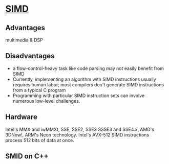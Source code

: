# [SIMD](https://en.wikipedia.org/wiki/Single_instruction,_multiple_data)

## Advantages

multimedia & DSP

## Disadvantages

* a flow-control-heavy task like code parsing may not easily benefit from SIMD
* Currently, implementing an algorithm with SIMD instructions usually requires human labor; most compilers don't generate SIMD instructions from a typical C program
* Programming with particular SIMD instruction sets can involve numerous low-level challenges.

## Hardware

Intel's MMX and iwMMXt, SSE, SSE2, SSE3 SSSE3 and SSE4.x, AMD's 3DNow!, ARM's Neon technology.
Intel's AVX-512 SIMD instructions process 512 bits of data at once.

## SMID on C++

